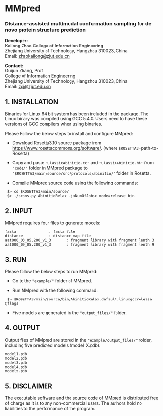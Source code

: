 # MMpred
### Distance-assisted multimodal conformation sampling for de novo protein structure prediction



**Developer:**   
                Kailong Zhao
                College of Information Engineering  
                Zhejiang University of Technology, Hangzhou 310023, China  
		Email: zhaokailong@zjut.edu.cn  

**Contact:**  
                Guijun Zhang, Prof  
                College of Information Engineering  
                Zhejiang University of Technology, Hangzhou 310023, China  
                Email: zgj@zjut.edu.cn  

## 1. INSTALLATION
Binaries for Linux 64 bit system has been included in the package. The Linux binary was compiled using GCC 5.4.0. Users need to have these versions of GCC compilers when using binaries.

Please Follow the below steps to install and configure MMpred:

- Download Rosetta3.10 source package from https://www.rosettacommons.org/software/.
(where `$ROSETTA3`=path-to-Rosetta)

- Copy and paste ``"ClassicAbinitio.cc"`` and ``"ClassicAbinitio.hh"`` from ``"code/"`` folder in MMpred package to ``"$ROSETTA3/main/source/src/protocols/abinitio/"`` folder in Rosetta.

- Compile MMpred source code using the following commands:

```
 $> cd $ROSETTA3/main/source/
 $> ./scons.py AbinitioRelax -j<NumOfJobs> mode=release bin
```

## 2. INPUT
MMpred requires four files to generate models:

	fasta				: fasta file
	distance			: distance map file
	aat000_03_05.200_v1_3		: fragment library with fragment lenth 3
	aat000_09_05.200_v1_3		: fragment library with fragment lenth 9

## 3. RUN
Please follow the below steps to run MMpred:

- Go to the ``"example/"`` folder of MMpred.

- Run MMpred with the following command:

```
 $> $ROSETTA3/main/source/bin/AbinitioRelax.default.linuxgccrelease @flags
```

- Five models are generated in the ``"output_files/"`` folder.


## 4. OUTPUT
Output files of MMpred are stored in the ``"example/output_files/"`` folder, including five predicted models (model_X.pdb).

	model1.pdb
	model2.pdb
	model3.pdb
	model4.pdb
	model5.pdb


## 5. DISCLAIMER
The executable software and the source code of MMpred is distributed free of charge 
as it is to any non-commercial users. The authors hold no liabilities to the performance 
of the program.
